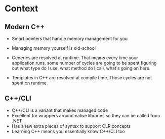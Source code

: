 # Context

## Modern C++

- Smart pointers that handle memory management for you

- Managing memory yourself is old-school

- Generics are resolved at runtime. That means every time your 
application runs, some number of cycles are going to be spent 
figuring out what type do I use, what method do I call, what's going on here.

- Templates in C++ are resolved at compile time. Those cycles 
are not spent on runtime.

## C++/CLI

- C++/CLI is a variant that makes managed code
- Excellent for wrappers around native libraries so they can be called from
.NET
- Has a few extra pieces of syntax to support CLR concepts
- Learning C++ means you essentially know C++/CLI too













